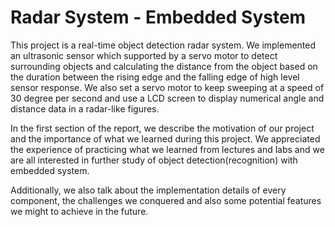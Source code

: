 # Radar System - Embedded System

This project is a real-time object detection radar system. We implemented an ultrasonic sensor which supported by a servo motor to detect surrounding objects and calculating the distance from the object based on the duration between the rising edge and the falling edge of high level sensor response. We also set a servo motor to keep sweeping at a speed of 30 degree per second and use a LCD screen to display numerical angle and distance data in a radar-like figures. 

In the first section of the report, we describe the motivation of our project and the importance of what we learned during this project. We appreciated the experience of practicing what we learned from lectures and labs and we are all interested in further study of object detection(recognition) with embedded system.

Additionally, we also talk about the implementation details of every component, the challenges we conquered and also some potential features we might to achieve in the future.
